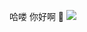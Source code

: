 哈喽 你好啊 👋
![](https://github-readme-stats.vercel.app/api?username=imsyy&show_icons=true&show_icons=true)
